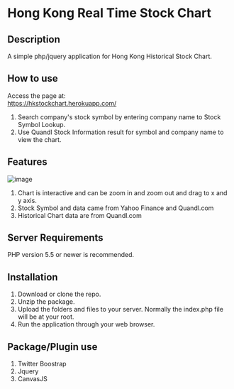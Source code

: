 # Hong Kong Real Time Stock Chart

## Description

A simple php/jquery application for Hong Kong Historical Stock Chart.

## How to use

Access the page at:  
https://hkstockchart.herokuapp.com/

1. Search company's stock symbol by entering company name to Stock Symbol Lookup.
2. Use Quandl Stock Information result for symbol and company name to view the chart.

## Features

![image](source/img/stockchart.gif)

1. Chart is interactive and can be zoom in and zoom out and drag to x and y axis.
2. Stock Symbol and data came from Yahoo Finance and Quandl.com
3. Historical Chart data are from Quandl.com 

## Server Requirements

PHP version 5.5 or newer is recommended. 

## Installation

1. Download or clone the repo.
2. Unzip the package.
3. Upload the folders and files to your server. Normally the index.php file will be at your root.
4. Run the application through your web browser.

## Package/Plugin use

1. Twitter Boostrap
2. Jquery
3. CanvasJS